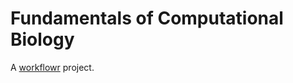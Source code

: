 # Fundamentals of Computational Biology

A [workflowr][] project.

[workflowr]: https://github.com/jdblischak/workflowr
